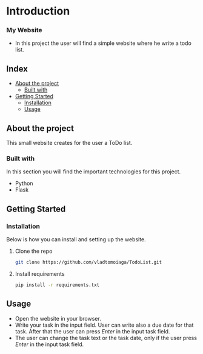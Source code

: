 # Introduction
### My Website

- In this project the user will find a simple website where he write a todo list.

## Index

- [About the project](#about-the-project)
  - [Built with](#built-with)
- [Getting Started](#getting-started)
  - [Installation](#installation)
  - [Usage](#usage)


<!-- ABOUT THE PROJECT -->
## About the project

This small website creates for the user a ToDo list.



### Built with

In this section you will find the important technologies for this project.

* Python
* Flask




<!-- GETTING STARTED -->
## Getting Started

### Installation

Below is how you can install and setting up the website.


1. Clone the repo
   ```sh
   git clone https://github.com/vladtomoiaga/TodoList.git
   ```
2. Install requirements
   ```sh
   pip install -r requirements.txt
   ```




<!-- USAGE EXAMPLES -->
## Usage

* Open the website in your browser.
* Write your task in the input field. User can write also a due date for that task. After that the user can press _Enter_ in the input task field.
* The user can change the task text or the task date, only if the user press _Enter_ in the input task field.
